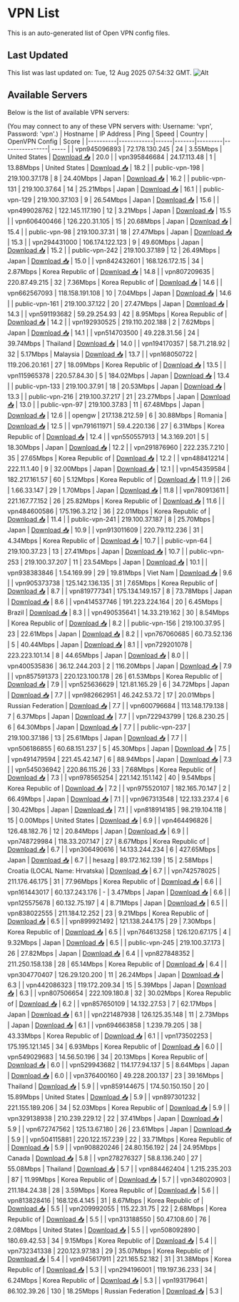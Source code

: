 # VPN List

This is an auto-generated list of Open VPN config files.

## Last Updated

This list was last updated on: Tue, 12 Aug 2025 07:54:32 GMT.
![Alt](https://repobeats.axiom.co/api/embed/186b98318ef1479477931607c1ad7d823f12451f.svg "Repobeats analytics image")

## Available Servers

Below is the list of available VPN servers:

(You may connect to any of these VPN servers with: Username: 'vpn', Password: 'vpn'.)
| Hostname | IP Address | Ping | Speed | Country | OpenVPN Config | Score |
|----------|------------|------|-------|---------|----------------| ----- |
| vpn945096893 | 72.178.130.245 | 24 | 3.55Mbps | United States | [Download 📥](./configs/server_0_US.ovpn) | 20.0 |
| vpn395846684 | 24.17.113.48 | 1 | 13.88Mbps | United States | [Download 📥](./configs/server_1_US.ovpn) | 18.2 |
| public-vpn-198 | 219.100.37.178 | 8 | 24.40Mbps | Japan | [Download 📥](./configs/server_2_JP.ovpn) | 16.2 |
| public-vpn-131 | 219.100.37.64 | 14 | 25.21Mbps | Japan | [Download 📥](./configs/server_3_JP.ovpn) | 16.1 |
| public-vpn-129 | 219.100.37.103 | 9 | 26.54Mbps | Japan | [Download 📥](./configs/server_4_JP.ovpn) | 15.6 |
| vpn499028762 | 122.145.117.190 | 12 | 3.21Mbps | Japan | [Download 📥](./configs/server_5_JP.ovpn) | 15.5 |
| vpn606400466 | 126.220.31.105 | 15 | 20.68Mbps | Japan | [Download 📥](./configs/server_6_JP.ovpn) | 15.4 |
| public-vpn-98 | 219.100.37.31 | 18 | 27.47Mbps | Japan | [Download 📥](./configs/server_7_JP.ovpn) | 15.3 |
| vpn294431000 | 106.174.122.123 | 9 | 49.60Mbps | Japan | [Download 📥](./configs/server_8_JP.ovpn) | 15.2 |
| public-vpn-242 | 219.100.37.189 | 12 | 26.49Mbps | Japan | [Download 📥](./configs/server_9_JP.ovpn) | 15.0 |
| vpn842432601 | 168.126.172.15 | 34 | 2.87Mbps | Korea Republic of | [Download 📥](./configs/server_10_KR.ovpn) | 14.8 |
| vpn807209635 | 220.87.49.215 | 32 | 7.36Mbps | Korea Republic of | [Download 📥](./configs/server_11_KR.ovpn) | 14.6 |
| vpn662567093 | 118.158.191.108 | 10 | 7.04Mbps | Japan | [Download 📥](./configs/server_12_JP.ovpn) | 14.6 |
| public-vpn-161 | 219.100.37.122 | 20 | 27.47Mbps | Japan | [Download 📥](./configs/server_13_JP.ovpn) | 14.3 |
| vpn591193682 | 59.29.254.93 | 42 | 8.95Mbps | Korea Republic of | [Download 📥](./configs/server_14_KR.ovpn) | 14.2 |
| vpn192930525 | 219.110.202.188 | 2 | 7.62Mbps | Japan | [Download 📥](./configs/server_15_JP.ovpn) | 14.1 |
| vpn514703500 | 49.228.31.56 | 24 | 39.74Mbps | Thailand | [Download 📥](./configs/server_16_TH.ovpn) | 14.0 |
| vpn194170357 | 58.71.218.92 | 32 | 5.17Mbps | Malaysia | [Download 📥](./configs/server_17_MY.ovpn) | 13.7 |
| vpn168050722 | 119.206.20.161 | 27 | 18.09Mbps | Korea Republic of | [Download 📥](./configs/server_18_KR.ovpn) | 13.5 |
| vpn115965378 | 220.57.84.30 | 5 | 184.02Mbps | Japan | [Download 📥](./configs/server_19_JP.ovpn) | 13.4 |
| public-vpn-133 | 219.100.37.91 | 18 | 20.53Mbps | Japan | [Download 📥](./configs/server_20_JP.ovpn) | 13.3 |
| public-vpn-216 | 219.100.37.217 | 21 | 23.27Mbps | Japan | [Download 📥](./configs/server_21_JP.ovpn) | 13.0 |
| public-vpn-97 | 219.100.37.83 | 11 | 67.48Mbps | Japan | [Download 📥](./configs/server_22_JP.ovpn) | 12.6 |
| opengw | 217.138.212.59 | 6 | 30.88Mbps | Romania | [Download 📥](./configs/server_23_RO.ovpn) | 12.5 |
| vpn791611971 | 59.4.220.136 | 27 | 6.31Mbps | Korea Republic of | [Download 📥](./configs/server_24_KR.ovpn) | 12.4 |
| vpn550557913 | 14.3.169.201 | 5 | 18.30Mbps | Japan | [Download 📥](./configs/server_25_JP.ovpn) | 12.2 |
| vpn291876960 | 222.235.7.210 | 35 | 27.65Mbps | Korea Republic of | [Download 📥](./configs/server_26_KR.ovpn) | 12.2 |
| vpn488412214 | 222.11.1.40 | 9 | 32.00Mbps | Japan | [Download 📥](./configs/server_27_JP.ovpn) | 12.1 |
| vpn454359584 | 182.217.161.57 | 60 | 5.12Mbps | Korea Republic of | [Download 📥](./configs/server_28_KR.ovpn) | 11.9 |
| 2i6 | 1.66.33.147 | 29 | 1.70Mbps | Japan | [Download 📥](./configs/server_29_JP.ovpn) | 11.8 |
| vpn780913611 | 221.167.77.152 | 26 | 25.82Mbps | Korea Republic of | [Download 📥](./configs/server_30_KR.ovpn) | 11.6 |
| vpn484600586 | 175.196.3.212 | 36 | 22.01Mbps | Korea Republic of | [Download 📥](./configs/server_31_KR.ovpn) | 11.4 |
| public-vpn-241 | 219.100.37.187 | 8 | 25.70Mbps | Japan | [Download 📥](./configs/server_32_JP.ovpn) | 10.9 |
| vpn913011609 | 220.79.112.236 | 31 | 4.34Mbps | Korea Republic of | [Download 📥](./configs/server_33_KR.ovpn) | 10.7 |
| public-vpn-64 | 219.100.37.23 | 13 | 27.41Mbps | Japan | [Download 📥](./configs/server_34_JP.ovpn) | 10.7 |
| public-vpn-253 | 219.100.37.207 | 11 | 23.54Mbps | Japan | [Download 📥](./configs/server_35_JP.ovpn) | 10.1 |
| vpn938383846 | 1.54.169.99 | 29 | 19.81Mbps | Viet Nam | [Download 📥](./configs/server_36_VN.ovpn) | 9.6 |
| vpn905373738 | 125.142.136.135 | 31 | 7.65Mbps | Korea Republic of | [Download 📥](./configs/server_37_KR.ovpn) | 8.7 |
| vpn819777341 | 175.134.149.157 | 8 | 73.78Mbps | Japan | [Download 📥](./configs/server_38_JP.ovpn) | 8.6 |
| vpn414537746 | 191.223.224.164 | 20 | 6.45Mbps | Brazil | [Download 📥](./configs/server_39_BR.ovpn) | 8.3 |
| vpn490535641 | 14.33.219.162 | 30 | 8.54Mbps | Korea Republic of | [Download 📥](./configs/server_40_KR.ovpn) | 8.2 |
| public-vpn-156 | 219.100.37.95 | 23 | 22.61Mbps | Japan | [Download 📥](./configs/server_41_JP.ovpn) | 8.2 |
| vpn767060685 | 60.73.52.136 | 5 | 40.44Mbps | Japan | [Download 📥](./configs/server_42_JP.ovpn) | 8.1 |
| vpn729201078 | 223.223.101.14 | 8 | 44.65Mbps | Japan | [Download 📥](./configs/server_43_JP.ovpn) | 8.0 |
| vpn400535836 | 36.12.244.203 | 2 | 116.20Mbps | Japan | [Download 📥](./configs/server_44_JP.ovpn) | 7.9 |
| vpn857591373 | 220.123.100.178 | 26 | 61.53Mbps | Korea Republic of | [Download 📥](./configs/server_45_KR.ovpn) | 7.9 |
| vpn525636629 | 121.81.165.29 | 6 | 34.72Mbps | Japan | [Download 📥](./configs/server_46_JP.ovpn) | 7.7 |
| vpn982662951 | 46.242.53.72 | 17 | 20.01Mbps | Russian Federation | [Download 📥](./configs/server_47_RU.ovpn) | 7.7 |
| vpn600796684 | 113.148.179.138 | 7 | 6.37Mbps | Japan | [Download 📥](./configs/server_48_JP.ovpn) | 7.7 |
| vpn722943799 | 126.8.230.25 | 6 | 64.30Mbps | Japan | [Download 📥](./configs/server_49_JP.ovpn) | 7.7 |
| public-vpn-237 | 219.100.37.186 | 13 | 25.61Mbps | Japan | [Download 📥](./configs/server_50_JP.ovpn) | 7.7 |
| vpn506186855 | 60.68.151.237 | 5 | 45.30Mbps | Japan | [Download 📥](./configs/server_51_JP.ovpn) | 7.5 |
| vpn491479594 | 221.45.42.147 | 6 | 88.94Mbps | Japan | [Download 📥](./configs/server_52_JP.ovpn) | 7.3 |
| vpn545036942 | 220.86.115.26 | 33 | 7.68Mbps | Korea Republic of | [Download 📥](./configs/server_53_KR.ovpn) | 7.3 |
| vpn978565254 | 221.142.151.142 | 40 | 9.54Mbps | Korea Republic of | [Download 📥](./configs/server_54_KR.ovpn) | 7.2 |
| vpn975520107 | 182.165.70.147 | 2 | 66.49Mbps | Japan | [Download 📥](./configs/server_55_JP.ovpn) | 7.1 |
| vpn967313548 | 122.133.237.4 | 6 | 30.42Mbps | Japan | [Download 📥](./configs/server_56_JP.ovpn) | 7.1 |
| vpn818914185 | 98.219.104.118 | 15 | 0.00Mbps | United States | [Download 📥](./configs/server_57_US.ovpn) | 6.9 |
| vpn464496826 | 126.48.182.76 | 12 | 20.84Mbps | Japan | [Download 📥](./configs/server_58_JP.ovpn) | 6.9 |
| vpn748729984 | 118.33.207.147 | 27 | 8.67Mbps | Korea Republic of | [Download 📥](./configs/server_59_KR.ovpn) | 6.7 |
| vpn306490616 | 14.133.244.234 | 6 | 427.65Mbps | Japan | [Download 📥](./configs/server_60_JP.ovpn) | 6.7 |
| hesazg | 89.172.162.139 | 15 | 2.58Mbps | Croatia (LOCAL Name: Hrvatska) | [Download 📥](./configs/server_61_HR.ovpn) | 6.7 |
| vpn742578025 | 211.176.46.175 | 31 | 77.96Mbps | Korea Republic of | [Download 📥](./configs/server_62_KR.ovpn) | 6.6 |
| vpn161443017 | 60.137.243.176 | - | 3.47Mbps | Japan | [Download 📥](./configs/server_63_JP.ovpn) | 6.6 |
| vpn125575678 | 60.132.75.197 | 4 | 8.71Mbps | Japan | [Download 📥](./configs/server_64_JP.ovpn) | 6.5 |
| vpn838022555 | 211.184.12.252 | 23 | 9.21Mbps | Korea Republic of | [Download 📥](./configs/server_65_KR.ovpn) | 6.5 |
| vpn899921492 | 121.138.244.175 | 29 | 7.30Mbps | Korea Republic of | [Download 📥](./configs/server_66_KR.ovpn) | 6.5 |
| vpn764613258 | 126.120.67.175 | 4 | 9.32Mbps | Japan | [Download 📥](./configs/server_67_JP.ovpn) | 6.5 |
| public-vpn-245 | 219.100.37.173 | 26 | 27.82Mbps | Japan | [Download 📥](./configs/server_68_JP.ovpn) | 6.4 |
| vpn827848352 | 211.250.158.138 | 28 | 65.14Mbps | Korea Republic of | [Download 📥](./configs/server_69_KR.ovpn) | 6.4 |
| vpn304770407 | 126.29.120.200 | 11 | 26.24Mbps | Japan | [Download 📥](./configs/server_70_JP.ovpn) | 6.3 |
| vpn442086323 | 119.172.209.34 | 15 | 5.39Mbps | Japan | [Download 📥](./configs/server_71_JP.ovpn) | 6.3 |
| vpn807506654 | 222.109.180.8 | 32 | 30.02Mbps | Korea Republic of | [Download 📥](./configs/server_72_KR.ovpn) | 6.2 |
| vpn857650109 | 14.132.27.53 | 7 | 62.17Mbps | Japan | [Download 📥](./configs/server_73_JP.ovpn) | 6.1 |
| vpn221487938 | 126.125.35.148 | 11 | 2.73Mbps | Japan | [Download 📥](./configs/server_74_JP.ovpn) | 6.1 |
| vpn694663858 | 1.239.79.205 | 38 | 43.33Mbps | Korea Republic of | [Download 📥](./configs/server_75_KR.ovpn) | 6.1 |
| vpn173502253 | 175.195.121.145 | 34 | 6.93Mbps | Korea Republic of | [Download 📥](./configs/server_76_KR.ovpn) | 6.0 |
| vpn549029683 | 14.56.50.196 | 34 | 20.13Mbps | Korea Republic of | [Download 📥](./configs/server_77_KR.ovpn) | 6.0 |
| vpn529943682 | 114.177.94.137 | 5 | 8.64Mbps | Japan | [Download 📥](./configs/server_78_JP.ovpn) | 6.0 |
| vpn376400160 | 49.228.200.137 | 23 | 39.16Mbps | Thailand | [Download 📥](./configs/server_79_TH.ovpn) | 5.9 |
| vpn859144675 | 174.50.150.150 | 20 | 15.89Mbps | United States | [Download 📥](./configs/server_80_US.ovpn) | 5.9 |
| vpn897301232 | 221.155.189.206 | 34 | 52.03Mbps | Korea Republic of | [Download 📥](./configs/server_81_KR.ovpn) | 5.9 |
| vpn329138938 | 210.239.229.12 | 22 | 37.41Mbps | Japan | [Download 📥](./configs/server_82_JP.ovpn) | 5.9 |
| vpn672747562 | 125.13.67.180 | 26 | 23.61Mbps | Japan | [Download 📥](./configs/server_83_JP.ovpn) | 5.9 |
| vpn504115881 | 220.122.157.239 | 22 | 33.71Mbps | Korea Republic of | [Download 📥](./configs/server_84_KR.ovpn) | 5.9 |
| vpn908820246 | 24.80.156.192 | 24 | 24.95Mbps | Canada | [Download 📥](./configs/server_85_CA.ovpn) | 5.8 |
| vpn278276327 | 58.8.136.240 | 27 | 55.08Mbps | Thailand | [Download 📥](./configs/server_86_TH.ovpn) | 5.7 |
| vpn884462404 | 1.215.235.203 | 87 | 11.99Mbps | Korea Republic of | [Download 📥](./configs/server_87_KR.ovpn) | 5.7 |
| vpn348020903 | 211.184.24.38 | 28 | 3.59Mbps | Korea Republic of | [Download 📥](./configs/server_88_KR.ovpn) | 5.6 |
| vpn813828416 | 168.126.4.145 | 31 | 8.67Mbps | Korea Republic of | [Download 📥](./configs/server_89_KR.ovpn) | 5.5 |
| vpn209992055 | 115.22.31.75 | 22 | 2.68Mbps | Korea Republic of | [Download 📥](./configs/server_90_KR.ovpn) | 5.5 |
| vpn313188550 | 50.47.108.60 | 76 | 2.08Mbps | United States | [Download 📥](./configs/server_91_US.ovpn) | 5.5 |
| vpn508092890 | 180.69.42.53 | 34 | 9.15Mbps | Korea Republic of | [Download 📥](./configs/server_92_KR.ovpn) | 5.4 |
| vpn732341338 | 220.123.97.183 | 29 | 35.07Mbps | Korea Republic of | [Download 📥](./configs/server_93_KR.ovpn) | 5.4 |
| vpn945617911 | 221.165.52.182 | 31 | 31.38Mbps | Korea Republic of | [Download 📥](./configs/server_94_KR.ovpn) | 5.3 |
| vpn294196001 | 119.197.36.233 | 34 | 6.24Mbps | Korea Republic of | [Download 📥](./configs/server_95_KR.ovpn) | 5.3 |
| vpn193179641 | 86.102.39.26 | 130 | 18.25Mbps | Russian Federation | [Download 📥](./configs/server_96_RU.ovpn) | 5.3 |
